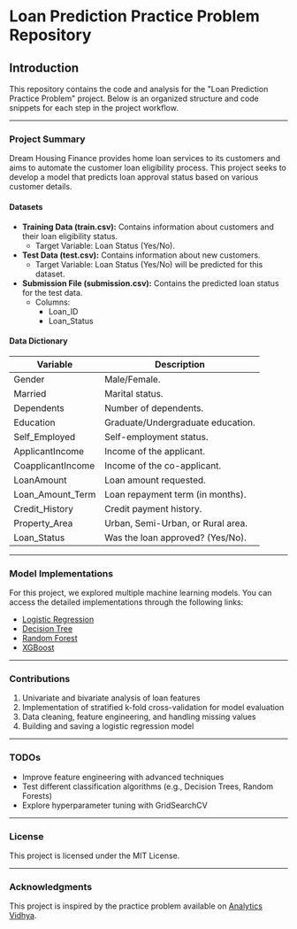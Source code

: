 # Loan Prediction Practice Problem Repository

## Introduction
This repository contains the code and analysis for the "Loan Prediction Practice Problem" project. Below is an organized structure and code snippets for each step in the project workflow.

---

### Project Summary
Dream Housing Finance provides home loan services to its customers and aims to automate the customer loan eligibility process. This project seeks to develop a model that predicts loan approval status based on various customer details.

#### Datasets
- **Training Data (train.csv):** Contains information about customers and their loan eligibility status.
  - Target Variable: Loan Status (Yes/No).
- **Test Data (test.csv):** Contains information about new customers.
  - Target Variable: Loan Status (Yes/No) will be predicted for this dataset.
- **Submission File (submission.csv):** Contains the predicted loan status for the test data.
  - Columns:
    - Loan_ID
    - Loan_Status

#### Data Dictionary
| Variable          | Description                                |
|-------------------|--------------------------------------------|
| Gender            | Male/Female.                              |
| Married           | Marital status.                           |
| Dependents        | Number of dependents.                     |
| Education         | Graduate/Undergraduate education.         |
| Self_Employed     | Self-employment status.                   |
| ApplicantIncome   | Income of the applicant.                  |
| CoapplicantIncome | Income of the co-applicant.               |
| LoanAmount        | Loan amount requested.                    |
| Loan_Amount_Term  | Loan repayment term (in months).          |
| Credit_History    | Credit payment history.                   |
| Property_Area     | Urban, Semi-Urban, or Rural area.         |
| Loan_Status       | Was the loan approved? (Yes/No).          |


---

### Model Implementations
For this project, we explored multiple machine learning models. You can access the detailed implementations through the following links:

- [Logistic Regression](notebooks/logistic_regression.ipynb)
- [Decision Tree](notebooks/decision_tree.ipynb)
- [Random Forest](notebooks/random_forest.ipynb)
- [XGBoost](notebooks/xgboost.ipynb)

---
### Contributions

1. Univariate and bivariate analysis of loan features
2. Implementation of stratified k-fold cross-validation for model evaluation
3. Data cleaning, feature engineering, and handling missing values
4. Building and saving a logistic regression model

---

### TODOs

- Improve feature engineering with advanced techniques
- Test different classification algorithms (e.g., Decision Trees, Random Forests)
- Explore hyperparameter tuning with GridSearchCV

---

### License

This project is licensed under the MIT License.

---

### Acknowledgments

This project is inspired by the practice problem available on [Analytics Vidhya](https://www.analyticsvidhya.com/).
